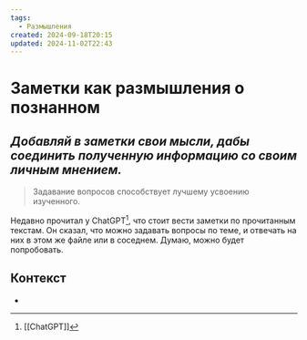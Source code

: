 ```yaml
---
tags:
  - Размышления
created: 2024-09-18T20:15
updated: 2024-11-02T22:43
---
```

# Заметки как размышления о познанном

## ***Добавляй в заметки свои мысли, дабы соединить полученную информацию со своим личным мнением.***

>Задавание вопросов способствует лучшему усвоению изученного.

Недавно прочитал у ChatGPT[^1], что стоит вести заметки по прочитанным текстам.
Он сказал, что можно задавать вопросы по теме, и отвечать на них в этом же файле или в соседнем. Думаю, можно будет попробовать. 

## Контекст
- 

[^1]: [[ChatGPT]]